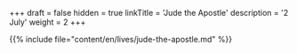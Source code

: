 +++
draft = false
hidden = true
linkTitle = 'Jude the Apostle'
description = '2 July'
weight = 2
+++

{{% include file="content/en/lives/jude-the-apostle.md" %}}
